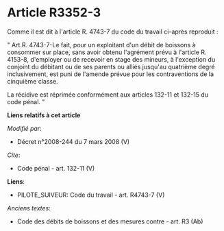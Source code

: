 # Article R3352-3

Comme il est dit à l'article R. 4743-7 du code du travail ci-après reproduit : 

" Art.R. 4743-7-Le fait, pour un exploitant d'un débit de boissons à consommer sur place, sans avoir obtenu l'agrément prévu
à l'article R. 4153-8, d'employer ou de recevoir en stage des mineurs, à l'exception du conjoint du débitant ou de ses
parents ou alliés jusqu'au quatrième degré inclusivement, est puni de l'amende prévue pour les contraventions de la cinquième
classe. 

La récidive est réprimée conformément aux articles 132-11 et 132-15 du code pénal. "

**Liens relatifs à cet article**

_Modifié par_:

  - Décret n°2008-244 du 7 mars 2008 (V)

_Cite_:

  - Code pénal - art. 132-11 (V)

**Liens**:

  - PILOTE_SUIVEUR: Code du travail - art. R4743-7 (V)

_Anciens textes_:

  - Code des débits de boissons et des mesures contre  - art. R3 (Ab)

